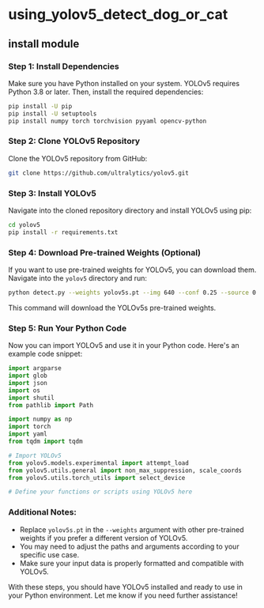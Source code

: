 # using_yolov5_detect_dog_or_cat

## install module

### Step 1: Install Dependencies
Make sure you have Python installed on your system. YOLOv5 requires Python 3.8 or later. Then, install the required dependencies:

```bash
pip install -U pip
pip install -U setuptools
pip install numpy torch torchvision pyyaml opencv-python
```

### Step 2: Clone YOLOv5 Repository
Clone the YOLOv5 repository from GitHub:

```bash
git clone https://github.com/ultralytics/yolov5.git
```

### Step 3: Install YOLOv5
Navigate into the cloned repository directory and install YOLOv5 using pip:

```bash
cd yolov5
pip install -r requirements.txt
```

### Step 4: Download Pre-trained Weights (Optional)
If you want to use pre-trained weights for YOLOv5, you can download them. Navigate into the `yolov5` directory and run:

```bash
python detect.py --weights yolov5s.pt --img 640 --conf 0.25 --source 0
```

This command will download the YOLOv5s pre-trained weights.

### Step 5: Run Your Python Code
Now you can import YOLOv5 and use it in your Python code. Here's an example code snippet:

```python
import argparse
import glob
import json
import os
import shutil
from pathlib import Path

import numpy as np
import torch
import yaml
from tqdm import tqdm

# Import YOLOv5
from yolov5.models.experimental import attempt_load
from yolov5.utils.general import non_max_suppression, scale_coords
from yolov5.utils.torch_utils import select_device

# Define your functions or scripts using YOLOv5 here
```

### Additional Notes:
- Replace `yolov5s.pt` in the `--weights` argument with other pre-trained weights if you prefer a different version of YOLOv5.
- You may need to adjust the paths and arguments according to your specific use case.
- Make sure your input data is properly formatted and compatible with YOLOv5.

With these steps, you should have YOLOv5 installed and ready to use in your Python environment. Let me know if you need further assistance!
